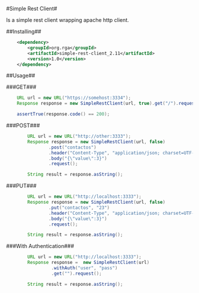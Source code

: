 #Simple Rest Client#

Is a simple rest client wrapping apache http client.

##Installing##
```xml
    <dependency>
        <groupId>org.rga</groupId>
        <artifactId>simple-rest-client_2.11</artifactId>
        <version>1.0</version>
    </dependency>
```

##Usage##

###GET###

```java
    URL url = new URL("https://somehost:3334");
    Response response = new SimpleRestClient(url, true).get("/").request();

    assertTrue(response.code() == 200);
```

###POST###

```java
        URL url = new URL("http://other:3333");
        Response response = new SimpleRestClient(url, false)
                .post("contactos")
                .header("Content-Type", "application/json; charset=UTF-8")
                .body("{\"value\":3}")
                .request();

        String result = response.asString();
```

###PUT###

```java
        URL url = new URL("http://localhost:3333");
        Response response = new SimpleRestClient(url, false)
                .put("contactos", "23")
                .header("Content-Type", "application/json; charset=UTF-8")
                .body("{\"value\":3}")
                .request();

        String result = response.asString();
```
###With Authentication###

```java
        URL url = new URL("http://localhost:3333");
        Response response =  new SimpleRestClient(url)
                 .withAuth("user", "pass")
                 .get("").request();

        String result = response.asString();
```


